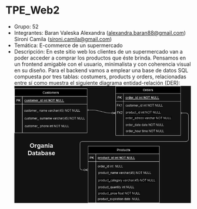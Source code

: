 # TPE_Web2
- Grupo: 52
- Integrantes: Baran Valeska Alexandra (alexandra.baran88@gmail.com)
               Sironi Camila (sironi.camila@gmail.com)
- Temática: E-commerce de un supermercado
- Descripción: En este sitio web los clientes de un supermercado van a poder acceder a comprar los productos que éste brinda. Pensamos en un frontend amigable con el usuario, minimalista y con coherencia visual en su diseño.
Para el backend vamos a emplear una base de datos SQL compuesta por tres tablas: costumers, products y orders, relacionadas entre sí como muestra el siguiente diagrama entidad-relación (DER):
  ![DER TPE WEB](https://github.com/alexandrabaran/TPE_Web2/blob/main/OrganiaDB.jpg)
